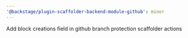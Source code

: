```yaml
---
'@backstage/plugin-scaffolder-backend-module-github': minor
---
```


Add block creations field in github branch protection scaffolder actions

